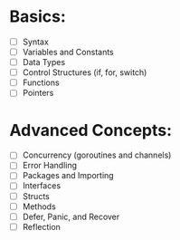 # Basics:
- [ ] Syntax
- [ ] Variables and Constants
- [ ] Data Types
- [ ] Control Structures (if, for, switch)
- [ ] Functions
- [ ] Pointers
#	Advanced Concepts:
- [ ] Concurrency (goroutines and channels)
- [ ] Error Handling
- [ ] Packages and Importing
- [ ] Interfaces
- [ ] Structs
- [ ] Methods
- [ ] Defer, Panic, and Recover
- [ ] Reflection
